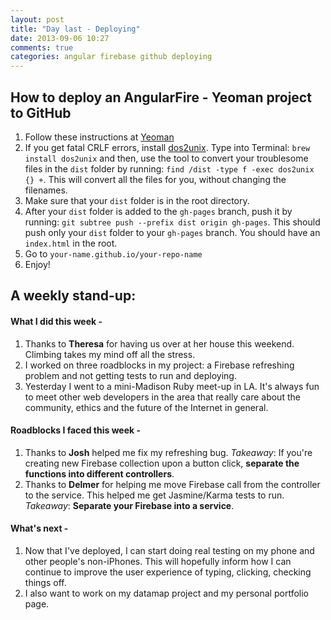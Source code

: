 ```yaml
---
layout: post
title: "Day last - Deploying"
date: 2013-09-06 10:27
comments: true
categories: angular firebase github deploying
---
```

## How to deploy an AngularFire - Yeoman project to GitHub

1. Follow these instructions at [Yeoman](http://yeoman.io/deployment.html)
2. If you get fatal CRLF errors, install [dos2unix](http://linuxcommand.org/man_pages/dos2unix1.html). Type into Terminal: ```brew install dos2unix``` and then, use the tool to convert your troublesome files in the ```dist``` folder by running: ```find /dist -type f -exec dos2unix {} +```. This will convert all the files for you, without changing the filenames.
3. Make sure that your ```dist``` folder is in the root directory.
4. After your ```dist``` folder is added to the ```gh-pages``` branch, push it by running: ```git subtree push --prefix dist origin gh-pages```. This should push only your ```dist``` folder to your ```gh-pages``` branch. You should have an ```index.html``` in the root.
5. Go to ```your-name.github.io/your-repo-name```
6. Enjoy!

## A weekly stand-up:

#### What I did this week -
1. Thanks to **Theresa** for having us over at her house this weekend. Climbing takes my mind off all the stress.
2. I worked on three roadblocks in my project: a Firebase refreshing problem and not getting tests to run and deploying.
3. Yesterday I went to a mini-Madison Ruby meet-up in LA. It's always fun to meet other web developers in the area that really care about the community, ethics and the future of the Internet in general.

#### Roadblocks I faced this week -
1. Thanks to **Josh** helped me fix my refreshing bug. *Takeaway*: If you're creating new Firebase collection upon a button click, **separate the functions into different controllers**.
2. Thanks to **Delmer** for helping me move Firebase call from the controller to the service. This helped me get Jasmine/Karma tests to run. *Takeaway*: **Separate your Firebase into a service**.

#### What's next -
1. Now that I've deployed, I can start doing real testing on my phone and other people's non-iPhones. This will hopefully inform how I can continue to improve the user experience of typing, clicking, checking things off.
2. I also want to work on my datamap project and my personal portfolio page.
